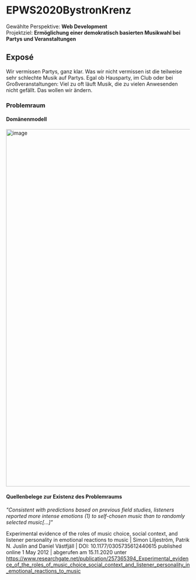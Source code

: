 # EPWS2020BystronKrenz

Gewählte Perspektive: **Web Development**  
Projektziel: **Ermöglichung einer demokratisch basierten Musikwahl bei Partys und Veranstaltungen**

## Exposé

Wir vermissen Partys, ganz klar. Was wir nicht vermissen ist die teilweise sehr schlechte Musik auf Partys. Egal ob Hausparty, im Club oder bei Großveranstaltungen: Viel zu oft läuft Musik, die zu vielen Anwesenden nicht gefällt. Das wollen wir ändern.

### Problemraum

#### Domänenmodell
<img width="976" alt="image" src="https://user-images.githubusercontent.com/44359333/99183741-5c01a780-273e-11eb-91b6-2879768f366c.png">

#### Quellenbelege zur Existenz des Problemraums

*"Consistent with predictions based on previous field studies, listeners reported more intense emotions (1) to self-chosen music than to randomly selected music[...]"*

Experimental evidence of the  roles of music choice, social  context, and listener personality in emotional reactions to music | Simon Liljeström, Patrik N. Juslin and Daniel Västfjäll | DOI: 10.1177/0305735612440615 published online 1 May 2012 | abgerufen am 15.11.2020 unter https://www.researchgate.net/publication/257365394_Experimental_evidence_of_the_roles_of_music_choice_social_context_and_listener_personality_in_emotional_reactions_to_music

